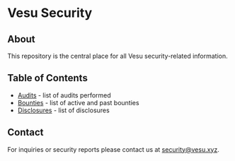 # Vesu Security

## About

This repository is the central place for all Vesu security-related information.

## Table of Contents

- [Audits](./audits) - list of audits performed
- [Bounties](./bounties) - list of active and past bounties
- [Disclosures](./disclosures) - list of disclosures

## Contact

For inquiries or security reports please contact us at [security@vesu.xyz](mailto:security@vesu.xyz).

